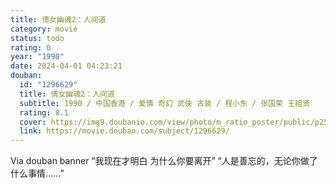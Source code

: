 ```yaml
---
title: 倩女幽魂2：人间道
category: movie
status: todo
rating: 0
year: "1990"
date: 2024-04-01 04:23:21
douban:
  id: "1296629"
  title: 倩女幽魂2：人间道
  subtitle: 1990 / 中国香港 / 爱情 奇幻 武侠 古装 / 程小东 / 张国荣 王祖贤
  rating: 8.1
  cover: https://img9.doubanio.com/view/photo/m_ratio_poster/public/p2518212196.jpg
  link: https://movie.douban.com/subject/1296629/
---
```


Via douban banner “我现在才明白 为什么你要离开” “人是善忘的，无论你做了什么事情……”